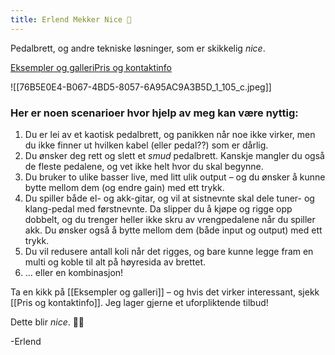 ```yaml
---
title: Erlend Mekker Nice 💫
---
```

<div class="tag-line">
<p>Pedalbrett, og andre tekniske løsninger, som er skikkelig <em>nice</em>.</p>
</div>
<div class="navigation-links"><a href="https://erlendmekkernice.cool/Eksempler-og-galleri">Eksempler og galleri</a><a href="https://erlendmekkernice.cool/Pris-og-kontaktinfo">Pris og kontaktinfo</a>
</div>

![[76B5E0E4-B067-4BD5-8057-6A95AC9A3B5D_1_105_c.jpeg]]

### Her er noen scenarioer hvor hjelp av meg kan være nyttig:

1) Du er lei av et kaotisk pedalbrett, og panikken når noe ikke virker, men du ikke finner ut hvilken kabel (eller pedal??) som er dårlig.
2) Du ønsker deg rett og slett et _smud_ pedalbrett. Kanskje mangler du også de fleste pedalene, og vet ikke helt hvor du skal begynne.
3) Du bruker to ulike basser live, med litt ulik output – og du ønsker å kunne bytte mellom dem (og endre gain) med ett trykk.
4) Du spiller både el- og akk-gitar, og vil at sistnevnte skal dele tuner- og klang-pedal med førstnevnte. Da slipper du å kjøpe og rigge opp dobbelt, og du trenger heller ikke skru av vrengpedalene når du spiller akk. Du ønsker også å bytte mellom dem (både input og output) med ett trykk.
5) Du vil redusere antall koli når det rigges, og bare kunne legge fram en multi og koble til alt på høyresida av brettet.
6) … eller en kombinasjon!

Ta en kikk på [[Eksempler og galleri]] – og hvis det virker interessant, sjekk [[Pris og kontaktinfo]]. Jeg lager gjerne et uforpliktende tilbud!

Dette blir *nice*. 👌🏻

-Erlend